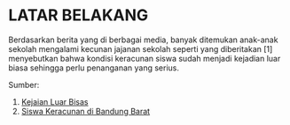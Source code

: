 # LATAR BELAKANG

Berdasarkan berita yang di berbagai media, banyak ditemukan anak-anak sekolah mengalami kecunan jajanan sekolah seperti yang diberitakan [1] menyebutkan bahwa kondisi keracunan siswa sudah menjadi kejadian luar biasa sehingga perlu penanganan yang serius. 

Sumber:

1. [Kejaian Luar Bisas](https://www.kompas.id/baca/riset/2023/03/01/bersama-sama-menjaga-keamanan-pangan-jajanan-anak)
2. [Siswa Keracunan di Bandung Barat](https://regional.kompas.com/read/2023/09/29/160152178/kronologi-puluhan-siswa-sd-keracunan-di-bandung-barat-1-tewas-diduga-akibat) 
